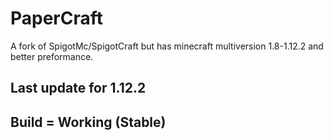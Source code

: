 # PaperCraft

A fork of SpigotMc/SpigotCraft but has minecraft multiversion 1.8-1.12.2 and better preformance.

## Last update for 1.12.2

## Build = Working (Stable)
